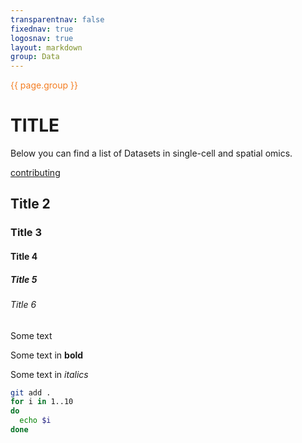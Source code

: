 ```yaml
---
transparentnav: false
fixednav: true
logosnav: true
layout: markdown
group: Data
---
```

<p style="color: #f47d21">{{ page.group }}</p>

# TITLE

Below you can find a list of Datasets in single-cell and spatial omics.

[contributing]({{site.baseurl}}/pages/about/contributing)

## Title 2

### Title 3

#### Title 4

##### Title 5

###### Title 6

Some text

Some text in **bold**

Some text in *italics*


``` bash
git add .
for i in 1..10
do
  echo $i
done
```
